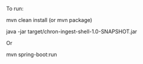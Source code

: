 To run:

mvn clean install (or mvn package)

java -jar target/chron-ingest-shell-1.0-SNAPSHOT.jar

Or

mvn spring-boot:run
